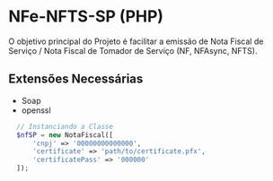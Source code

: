 # NFe-NFTS-SP (PHP)
O objetivo principal do Projeto é facilitar a emissão de Nota Fiscal de Serviço / Nota Fiscal de Tomador de Serviço  (NF, NFAsync, NFTS).

## Extensões Necessárias 
- Soap
- openssl

```php
  // Instanciando a Classe
  $nfSP = new NotaFiscal([
      'cnpj' => '00000000000000',
      'certificate' => 'path/to/certificate.pfx',
      'certificatePass' => '000000'
  ]);
```
